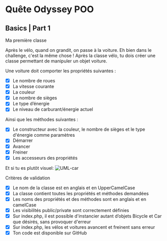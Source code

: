 # Quête Odyssey POO
## Basics | Part 1
Ma première classe

Après le vélo, quand on grandit, on passe à la voiture. Eh bien dans le challenge, c'est la même chose ! Après la classe vélo, tu dois créer une classe permettant de manipuler un objet voiture.

Une voiture doit comporter les propriétés suivantes :

- [x] Le nombre de roues
- [x] La vitesse courante
- [x] La couleur
- [x] Le nombre de sièges
- [x] Le type d’énergie
- [x] Le niveau de carburant/énergie actuel

Ainsi que les méthodes suivantes :

- [x] Le constructeur avec la couleur, le nombre de sièges et le type d'énergie comme paramètres
- [x] Démarrer
- [x] Avancer
- [x] Freiner
- [x] Les accesseurs des propriétés

Et si tu es plutôt visuel:
![UML-car](http://images.innoveduc.fr/php_parcours/OOP/uml-car.png)

Critères de validation
- [x] Le nom de la classe est en anglais et en UpperCamelCase
- [x] La classe contient toutes les propriétés et méthodes demandées
- [x] Les noms des propriétés et des méthodes sont en anglais et en camelCase
- [x] Les visibilités public/private sont correctement définies
- [x] Sur index.php, il est possible d'instancier autant d’objets Bicycle et Car que désirés, sans provoquer d'erreur
- [x] Sur index.php, les vélos et voitures avancent et freinent sans erreur
- [x] Ton code est disponible sur GitHub